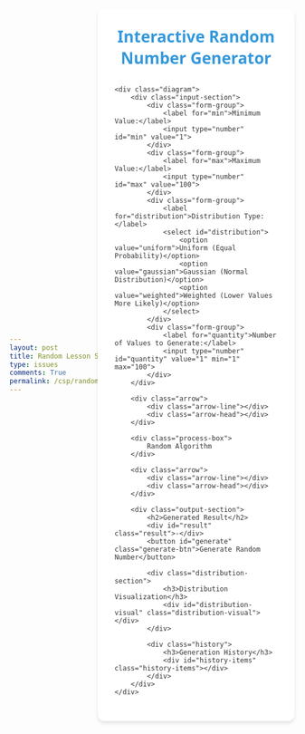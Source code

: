 ```yaml
---
layout: post
title: Random Lesson Simulation
type: issues
comments: True
permalink: /csp/randomlessonsimulation
---
```


<style>
    :root {
        --primary-color: #3498db !important;
        --secondary-color: #2ecc71 !important;
        --card-color: #ffffff !important;
        --text-color: #333333 !important;
        --shadow: 0 4px 6px rgba(0, 0, 0, 0.1) !important;
    }

    body {
        font-family: 'Segoe UI', Tahoma, Geneva, Verdana, sans-serif !important;
        background-color: var(--background-color) !important;
        margin: 0 !important;
        padding: 20px !important;
        display: flex !important;
        justify-content: center !important;
        align-items: center !important;
        min-height: 100vh !important;
        color: var(--text-color) !important;
    }

    .container {
        width: 100% !important;
        max-width: 800px !important;
        background-color: var(--card-color) !important;
        border-radius: 12px !important;
        box-shadow: var(--shadow) !important;
        padding: 30px !important;
        transition: all 0.3s ease !important;
    }

    h1 {
        color: var(--primary-color) !important;
        text-align: center !important;
        margin-top: 0 !important;
        margin-bottom: 30px !important;
        font-weight: 600 !important;
    }

    .diagram {
        display: flex !important;
        flex-direction: column !important;
        gap: 30px !important;
        align-items: center !important;
    }

    .input-section {
        width: 100% !important;
        background-color: rgba(52, 152, 219, 0.05) !important;
        border-radius: 8px !important;
        padding: 20px !important;
        border: 1px solid rgba(52, 152, 219, 0.2) !important;
    }

    .form-group {
        margin-bottom: 15px !important;
    }

    label {
        display: block !important;
        margin-bottom: 5px !important;
        font-weight: 500 !important;
    }

    input[type="number"], select {
        width: 100% !important;
        padding: 10px !important;
        border: 1px solid #ddd !important;
        border-radius: 4px !important;
        font-size: 16px !important;
    }

    .arrow {
        display: flex !important;
        flex-direction: column !important;
        align-items: center !important;
        position: relative !important;
    }

    .arrow-line {
        width: 4px !important;
        height: 40px !important;
        background-color: var(--primary-color) !important;
    }

    .arrow-head {
        width: 0 !important;
        height: 0 !important;
        border-left: 10px solid transparent !important;
        border-right: 10px solid transparent !important;
        border-top: 15px solid var(--primary-color) !important;
    }

    .process-box {
        display: flex !important;
        justify-content: center !important;
        align-items: center !important;
        width: 200px !important;
        height: 70px !important;
        background-color: var(--primary-color) !important;
        color: white !important;
        border-radius: 8px !important;
        text-align: center !important;
        font-weight: 500 !important;
        box-shadow: var(--shadow) !important;
        position: relative !important;
        overflow: hidden !important;
    }

    .process-box::before {
        content: "" !important;
        position: absolute !important;
        width: 200% !important;
        height: 100% !important;
        background: linear-gradient(90deg, transparent, rgba(255, 255, 255, 0.2), transparent) !important;
        transform: translateX(-100%) !important;
        animation: shimmer 3s infinite !important;
    }

    @keyframes shimmer {
        100% {
            transform: translateX(100%) !important;
        }
    }

    .output-section {
        width: 100% !important;
        background-color: rgba(46, 204, 113, 0.05) !important;
        border-radius: 8px !important;
        padding: 20px !important;
        text-align: center !important;
        border: 1px solid rgba(46, 204, 113, 0.2) !important;
    }

    .result {
        font-size: 36px !important;
        font-weight: bold !important;
        color: var(--secondary-color) !important;
        margin: 20px 0 !important;
        height: 50px !important;
        display: flex !important;
        align-items: center !important;
        justify-content: center !important;
    }

    .generate-btn {
        background-color: var(--secondary-color) !important;
        color: white !important;
        border: none !important;
        padding: 12px 30px !important;
        font-size: 18px !important;
        border-radius: 6px !important;
        cursor: pointer !important;
        transition: all 0.2s ease !important;
        box-shadow: var(--shadow) !important;
        margin-top: 10px !important;
    }

    .generate-btn:hover {
        background-color: #27ae60 !important;
        transform: translateY(-2px) !important;
        box-shadow: 0 6px 12px rgba(0, 0, 0, 0.15) !important;
    }

    .generate-btn:active {
        transform: translateY(0) !important;
        box-shadow: var(--shadow) !important;
    }

    .history {
        margin-top: 30px !important;
        padding: 15px !important;
        background-color: rgba(0, 0, 0, 0.02) !important;
        border-radius: 8px !important;
        max-height: 150px !important;
        overflow-y: auto !important;
    }

    .history h3 {
        margin-top: 0 !important;
        color: var(--text-color) !important;
        font-size: 18px !important;
        border-bottom: 1px solid #eee !important;
        padding-bottom: 10px !important;
    }

    .history-items {
        display: flex !important;
        flex-wrap: wrap !important;
        gap: 8px !important;
    }

    .history-item {
        background-color: #f1f1f1 !important;
        padding: 5px 10px !important;
        border-radius: 4px !important;
        font-size: 14px !important;
    }

    .distribution-section {
        margin-top: 20px !important;
    }

    .distribution-visual {
        height: 70px !important;
        background-color: #f1f1f1 !important;
        border-radius: 4px !important;
        position: relative !important;
        overflow: hidden !important;
        margin-top: 10px !important;
    }

    .distribution-bar {
        position: absolute !important;
        bottom: 0 !important;
        background-color: rgba(52, 152, 219, 0.7) !important;
        transition: height 0.3s ease, width 0.3s ease !important;
    }

    @media (max-width: 768px) {
        .container {
            padding: 20px 15px !important;
        }
    }
</style>
<div class="container">
    <h1>Interactive Random Number Generator</h1>
    
    <div class="diagram">
        <div class="input-section">
            <div class="form-group">
                <label for="min">Minimum Value:</label>
                <input type="number" id="min" value="1">
            </div>
            <div class="form-group">
                <label for="max">Maximum Value:</label>
                <input type="number" id="max" value="100">
            </div>
            <div class="form-group">
                <label for="distribution">Distribution Type:</label>
                <select id="distribution">
                    <option value="uniform">Uniform (Equal Probability)</option>
                    <option value="gaussian">Gaussian (Normal Distribution)</option>
                    <option value="weighted">Weighted (Lower Values More Likely)</option>
                </select>
            </div>
            <div class="form-group">
                <label for="quantity">Number of Values to Generate:</label>
                <input type="number" id="quantity" value="1" min="1" max="100">
            </div>
        </div>
        
        <div class="arrow">
            <div class="arrow-line"></div>
            <div class="arrow-head"></div>
        </div>
        
        <div class="process-box">
            Random Algorithm
        </div>
        
        <div class="arrow">
            <div class="arrow-line"></div>
            <div class="arrow-head"></div>
        </div>
        
        <div class="output-section">
            <h2>Generated Result</h2>
            <div id="result" class="result">-</div>
            <button id="generate" class="generate-btn">Generate Random Number</button>
            
            <div class="distribution-section">
                <h3>Distribution Visualization</h3>
                <div id="distribution-visual" class="distribution-visual"></div>
            </div>
            
            <div class="history">
                <h3>Generation History</h3>
                <div id="history-items" class="history-items"></div>
            </div>
        </div>
    </div>
</div>

<script>
    document.addEventListener('DOMContentLoaded', function() {
        const minInput = document.getElementById('min');
        const maxInput = document.getElementById('max');
        const distributionSelect = document.getElementById('distribution');
        const quantityInput = document.getElementById('quantity');
        const generateBtn = document.getElementById('generate');
        const resultElement = document.getElementById('result');
        const historyItemsElement = document.getElementById('history-items');
        const distributionVisual = document.getElementById('distribution-visual');
        
        let distributionData = {};
        let history = [];
        
        // Gaussian random number generation (Box-Muller transform)
        function gaussianRandom(min, max) {
            let u = 0, v = 0;
            while(u === 0) u = Math.random();
            while(v === 0) v = Math.random();
            
            // Standard Normal Distribution (mean = 0, std = 1)
            let standard = Math.sqrt(-2.0 * Math.log(u)) * Math.cos(2.0 * Math.PI * v);
            
            // Scale to our desired range
            // Map from [-3, 3] to [min, max]
            standard = Math.min(Math.max(standard, -3), 3); // Clamp to reasonable values
            let scaled = ((standard + 3) / 6) * (max - min) + min;
            
            return Math.round(scaled);
        }
        
        // Weighted random (higher values more likely)
        function weightedRandom(min, max) {
            // Square the random value to bias towards higher numbers
            let r = Math.random();
            r = r * r;  // Square to increase probability of higher values
            return Math.floor(min + r * (max - min + 1));
        }
        
        function generateRandomNumber() {
            const min = parseInt(minInput.value);
            const max = parseInt(maxInput.value);
            const distribution = distributionSelect.value;
            const quantity = parseInt(quantityInput.value);
            
            // Input validation
            if (isNaN(min) || isNaN(max) || min > max) {
                resultElement.textContent = "Error: Invalid range";
                return;
            }
            
            if (isNaN(quantity) || quantity < 1 || quantity > 100) {
                resultElement.textContent = "Error: Invalid quantity";
                return;
            }
            
            // Reset distribution data
            distributionData = {};
            for (let i = min; i <= max; i++) {
                distributionData[i] = 0;
            }
            
            // Generate random numbers
            let results = [];
            for (let i = 0; i < quantity; i++) {
                let randomNum;
                
                switch(distribution) {
                    case 'gaussian':
                        randomNum = gaussianRandom(min, max);
                        break;
                    case 'weighted':
                        randomNum = weightedRandom(min, max);
                        break;
                    case 'uniform':
                    default:
                        randomNum = Math.floor(Math.random() * (max - min + 1)) + min;
                }
                
                // Keep the number within bounds (for gaussian especially)
                randomNum = Math.min(Math.max(randomNum, min), max);
                
                results.push(randomNum);
                
                // Update distribution data
                if (distributionData[randomNum] !== undefined) {
                    distributionData[randomNum]++;
                }
            }
            
            // Update UI
            if (quantity === 1) {
                resultElement.textContent = results[0];
            } else {
                resultElement.textContent = results.join(', ');
            }
            
            // Add to history
            const timestamp = new Date().toLocaleTimeString();
            history.unshift({
                values: results,
                timestamp: timestamp,
                min: min,
                max: max,
                distribution: distribution
            });
            
            // Keep history limited to 10 entries
            if (history.length > 10) {
                history.pop();
            }
            
            updateHistoryUI();
            updateDistributionVisualization();
            
            // Add animation effect
            resultElement.style.animation = 'none';
            setTimeout(() => {
                resultElement.style.animation = 'fadeIn 0.5s';
            }, 10);
        }
        
        function updateHistoryUI() {
            historyItemsElement.innerHTML = '';
            
            history.forEach(entry => {
                const historyItem = document.createElement('div');
                historyItem.className = 'history-item';
                
                if (entry.values.length === 1) {
                    historyItem.textContent = `${entry.values[0]} (${entry.min}-${entry.max})`;
                } else {
                    historyItem.textContent = `[${entry.values.length} values] (${entry.min}-${entry.max})`;
                }
                
                historyItem.title = `Generated at ${entry.timestamp}\nDistribution: ${entry.distribution}\nValues: ${entry.values.join(', ')}`;
                historyItemsElement.appendChild(historyItem);
            });
        }
        
        function updateDistributionVisualization() {
            distributionVisual.innerHTML = '';
            
            // Find the maximum frequency
            const maxFreq = Math.max(...Object.values(distributionData));
            if (maxFreq === 0) return;
            
            // Calculate bar width based on the number of values
            const barWidth = 100 / Object.keys(distributionData).length;
            
            // Create bars
            let i = 0;
            for (const [value, freq] of Object.entries(distributionData)) {
                if (freq > 0) {
                    const bar = document.createElement('div');
                    bar.className = 'distribution-bar';
                    bar.style.left = `${i * barWidth}%`;
                    bar.style.width = `${barWidth}%`;
                    bar.style.height = `${(freq / maxFreq) * 100}%`;
                    bar.title = `Value: ${value}, Count: ${freq}`;
                    distributionVisual.appendChild(bar);
                }
                i++;
            }
        }
        
        // Event listeners
        generateBtn.addEventListener('click', generateRandomNumber);
        
        // Initialize with a random number
        generateRandomNumber();
    });
</script>